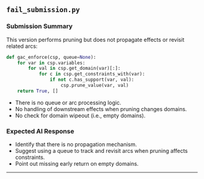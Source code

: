 ## `fail_submission.py`

### Submission Summary

This version performs pruning but does not propagate effects or revisit related arcs:

```python
def gac_enforce(csp, queue=None):
    for var in csp.variables:
        for val in csp.get_domain(var)[:]:
            for c in csp.get_constraints_with(var):
                if not c.has_support(var, val):
                    csp.prune_value(var, val)
    return True, []
```

- There is no queue or arc processing logic.
- No handling of downstream effects when pruning changes domains.
- No check for domain wipeout (i.e., empty domains).

### Expected AI Response

- Identify that there is no propagation mechanism.
- Suggest using a queue to track and revisit arcs when pruning affects constraints.
- Point out missing early return on empty domains.

---
